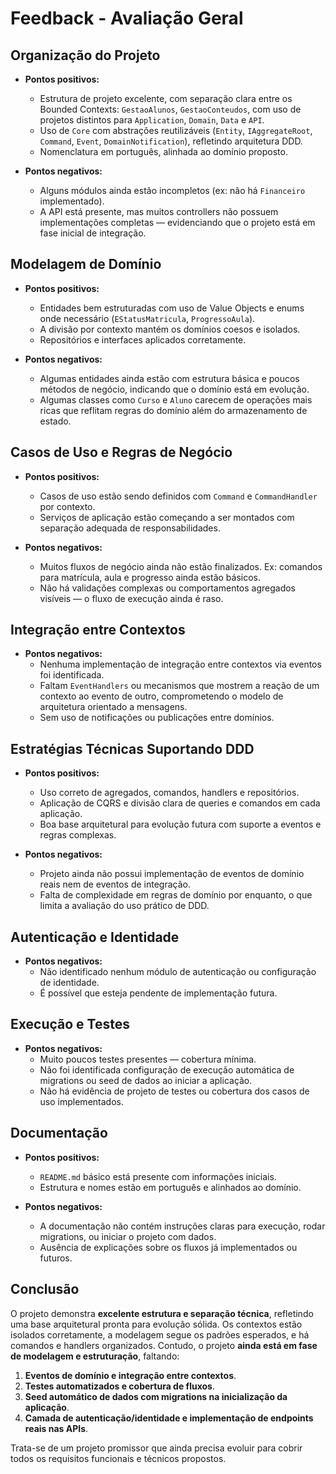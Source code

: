 # Feedback - Avaliação Geral

## Organização do Projeto
- **Pontos positivos:**
  - Estrutura de projeto excelente, com separação clara entre os Bounded Contexts: `GestaoAlunos`, `GestaoConteudos`, com uso de projetos distintos para `Application`, `Domain`, `Data` e `API`.
  - Uso de `Core` com abstrações reutilizáveis (`Entity`, `IAggregateRoot`, `Command`, `Event`, `DomainNotification`), refletindo arquitetura DDD.
  - Nomenclatura em português, alinhada ao domínio proposto.

- **Pontos negativos:**
  - Alguns módulos ainda estão incompletos (ex: não há `Financeiro` implementado).
  - A API está presente, mas muitos controllers não possuem implementações completas — evidenciando que o projeto está em fase inicial de integração.

## Modelagem de Domínio
- **Pontos positivos:**
  - Entidades bem estruturadas com uso de Value Objects e enums onde necessário (`EStatusMatricula`, `ProgressoAula`).
  - A divisão por contexto mantém os domínios coesos e isolados.
  - Repositórios e interfaces aplicados corretamente.

- **Pontos negativos:**
  - Algumas entidades ainda estão com estrutura básica e poucos métodos de negócio, indicando que o domínio está em evolução.
  - Algumas classes como `Curso` e `Aluno` carecem de operações mais ricas que reflitam regras do domínio além do armazenamento de estado.

## Casos de Uso e Regras de Negócio
- **Pontos positivos:**
  - Casos de uso estão sendo definidos com `Command` e `CommandHandler` por contexto.
  - Serviços de aplicação estão começando a ser montados com separação adequada de responsabilidades.

- **Pontos negativos:**
  - Muitos fluxos de negócio ainda não estão finalizados. Ex: comandos para matrícula, aula e progresso ainda estão básicos.
  - Não há validações complexas ou comportamentos agregados visíveis — o fluxo de execução ainda é raso.

## Integração entre Contextos
- **Pontos negativos:**
  - Nenhuma implementação de integração entre contextos via eventos foi identificada.
  - Faltam `EventHandlers` ou mecanismos que mostrem a reação de um contexto ao evento de outro, comprometendo o modelo de arquitetura orientado a mensagens.
  - Sem uso de notificações ou publicações entre domínios.

## Estratégias Técnicas Suportando DDD
- **Pontos positivos:**
  - Uso correto de agregados, comandos, handlers e repositórios.
  - Aplicação de CQRS e divisão clara de queries e comandos em cada aplicação.
  - Boa base arquitetural para evolução futura com suporte a eventos e regras complexas.

- **Pontos negativos:**
  - Projeto ainda não possui implementação de eventos de domínio reais nem de eventos de integração.
  - Falta de complexidade em regras de domínio por enquanto, o que limita a avaliação do uso prático de DDD.

## Autenticação e Identidade
- **Pontos negativos:**
  - Não identificado nenhum módulo de autenticação ou configuração de identidade.
  - É possível que esteja pendente de implementação futura.

## Execução e Testes
- **Pontos negativos:**
  - Muito poucos testes presentes — cobertura mínima.
  - Não foi identificada configuração de execução automática de migrations ou seed de dados ao iniciar a aplicação.
  - Não há evidência de projeto de testes ou cobertura dos casos de uso implementados.

## Documentação
- **Pontos positivos:**
  - `README.md` básico está presente com informações iniciais.
  - Estrutura e nomes estão em português e alinhados ao domínio.

- **Pontos negativos:**
  - A documentação não contém instruções claras para execução, rodar migrations, ou iniciar o projeto com dados.
  - Ausência de explicações sobre os fluxos já implementados ou futuros.

## Conclusão

O projeto demonstra **excelente estrutura e separação técnica**, refletindo uma base arquitetural pronta para evolução sólida. Os contextos estão isolados corretamente, a modelagem segue os padrões esperados, e há comandos e handlers organizados. Contudo, o projeto **ainda está em fase de modelagem e estruturação**, faltando:

1. **Eventos de domínio e integração entre contextos**.
2. **Testes automatizados e cobertura de fluxos**.
3. **Seed automático de dados com migrations na inicialização da aplicação**.
4. **Camada de autenticação/identidade e implementação de endpoints reais nas APIs**.

Trata-se de um projeto promissor que ainda precisa evoluir para cobrir todos os requisitos funcionais e técnicos propostos.
